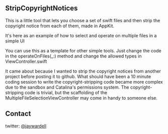 ## StripCopyrightNotices

This is a little tool that lets you choose a set of swift files and then strip the copyright notice from each of them, made in AppKit.

It's here as an example of how to select and operate on multiple files in a simple UI

You can use this as a template for other simple tools. Just change the code in the  operateOnFiles(_:) method and change the allowed types in ViewController.swift

It came about because I wanted to strip the copyright notices from another project before posting it to github.  What should have been a 10 minute coding session to write the copyright-stripping code became more complex due to the sandbox and Catalina's permissions system.  The copyright-stripping code is trivial, but the scaffolding of the MultipleFileSelectionViewController may come in handy to someone else.

## Contact

twitter:  [@jaywardell](https://twitter.com/jaywardell)

